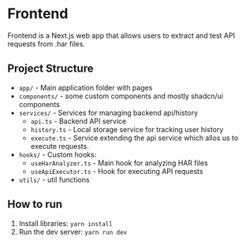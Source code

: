 # Frontend

Frontend is a Next.js web app that allows users to extract and test API requests from .har files.

## Project Structure

-   `app/` - Main application folder with pages
-   `components/` - some custom components and mostly shadcn/ui components
-   `services/` - Services for managing backend api/history
    -   `api.ts` - Backend API service
    -   `history.ts` - Local storage service for tracking user history
    -   `execute.ts` - Service extending the api service which allos us to execute requests.
-   `hooks/` - Custom hooks:
    -   `useHarAnalyzer.ts` - Main hook for analyzing HAR files
    -   `useApiExecutor.ts` - Hook for executing API requests
-   `utils/` - util functions

## How to run

1. Install libraries: `yarn install`
2. Run the dev server: `yarn run dev`
